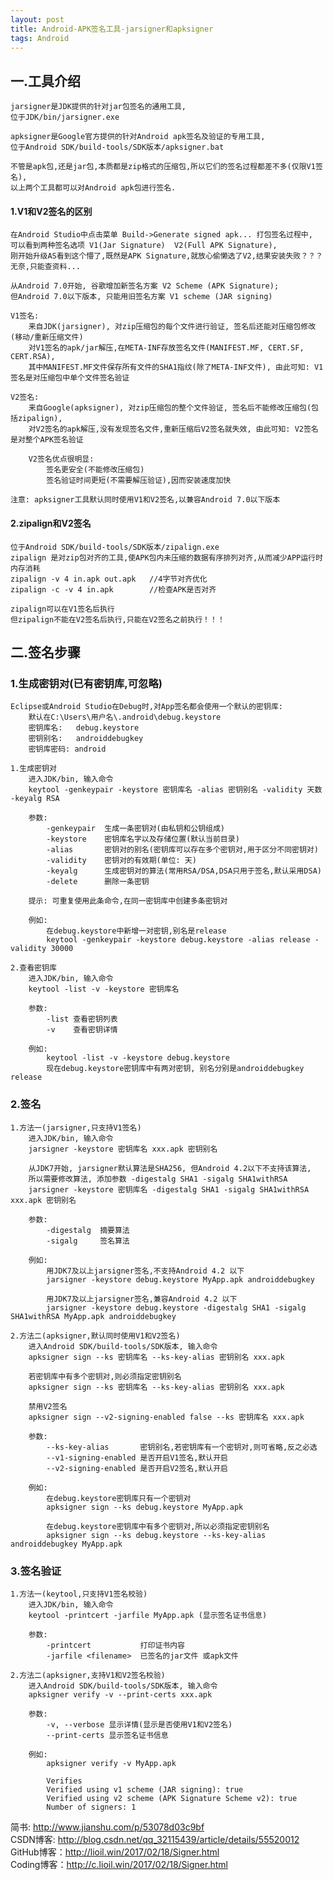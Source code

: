 ```yaml
---
layout: post
title: Android-APK签名工具-jarsigner和apksigner
tags: Android
---	
```

## 一.工具介绍
	jarsigner是JDK提供的针对jar包签名的通用工具,
	位于JDK/bin/jarsigner.exe
	
	apksigner是Google官方提供的针对Android apk签名及验证的专用工具,
	位于Android SDK/build-tools/SDK版本/apksigner.bat
	
	不管是apk包,还是jar包,本质都是zip格式的压缩包,所以它们的签名过程都差不多(仅限V1签名),
	以上两个工具都可以对Android apk包进行签名.
		
#### 1.V1和V2签名的区别
	在Android Studio中点击菜单 Build->Generate signed apk... 打包签名过程中,
	可以看到两种签名选项 V1(Jar Signature)  V2(Full APK Signature),
	刚开始升级AS看到这个懵了,既然是APK Signature,就放心偷懒选了V2,结果安装失败？？？无奈,只能查资料...
	
	从Android 7.0开始, 谷歌增加新签名方案 V2 Scheme (APK Signature);
	但Android 7.0以下版本, 只能用旧签名方案 V1 scheme (JAR signing)
	
	V1签名:
		来自JDK(jarsigner), 对zip压缩包的每个文件进行验证, 签名后还能对压缩包修改(移动/重新压缩文件)
		对V1签名的apk/jar解压,在META-INF存放签名文件(MANIFEST.MF, CERT.SF, CERT.RSA), 
		其中MANIFEST.MF文件保存所有文件的SHA1指纹(除了META-INF文件), 由此可知: V1签名是对压缩包中单个文件签名验证
		
	V2签名:
		来自Google(apksigner), 对zip压缩包的整个文件验证, 签名后不能修改压缩包(包括zipalign),
		对V2签名的apk解压,没有发现签名文件,重新压缩后V2签名就失效, 由此可知: V2签名是对整个APK签名验证
		
		V2签名优点很明显:
			签名更安全(不能修改压缩包)
			签名验证时间更短(不需要解压验证),因而安装速度加快
	
	注意: apksigner工具默认同时使用V1和V2签名,以兼容Android 7.0以下版本
	
#### 2.zipalign和V2签名
	位于Android SDK/build-tools/SDK版本/zipalign.exe
	zipalign 是对zip包对齐的工具,使APK包内未压缩的数据有序排列对齐,从而减少APP运行时内存消耗
	zipalign -v 4 in.apk out.apk   //4字节对齐优化
	zipalign -c -v 4 in.apk        //检查APK是否对齐
	
	zipalign可以在V1签名后执行
	但zipalign不能在V2签名后执行,只能在V2签名之前执行！！！

## 二.签名步骤
### 1.生成密钥对(已有密钥库,可忽略)	
	Eclipse或Android Studio在Debug时,对App签名都会使用一个默认的密钥库:
		默认在C:\Users\用户名\.android\debug.keystore
		密钥库名:   debug.keystore
		密钥别名:   androiddebugkey
		密钥库密码: android
		
	1.生成密钥对
		进入JDK/bin, 输入命令	
		keytool -genkeypair -keystore 密钥库名 -alias 密钥别名 -validity 天数 -keyalg RSA
		
		参数:
			-genkeypair  生成一条密钥对(由私钥和公钥组成)
			-keystore    密钥库名字以及存储位置(默认当前目录)
			-alias       密钥对的别名(密钥库可以存在多个密钥对,用于区分不同密钥对)
			-validity    密钥对的有效期(单位: 天)
			-keyalg      生成密钥对的算法(常用RSA/DSA,DSA只用于签名,默认采用DSA)
			-delete      删除一条密钥
			
		提示: 可重复使用此条命令,在同一密钥库中创建多条密钥对
		
		例如:		
			在debug.keystore中新增一对密钥,别名是release
			keytool -genkeypair -keystore debug.keystore -alias release -validity 30000
				
	2.查看密钥库
		进入JDK/bin, 输入命令
		keytool -list -v -keystore 密钥库名
		
		参数:
			-list 查看密钥列表
			-v    查看密钥详情
			
		例如:
			keytool -list -v -keystore debug.keystore
			现在debug.keystore密钥库中有两对密钥, 别名分别是androiddebugkey release

### 2.签名
	1.方法一(jarsigner,只支持V1签名)
		进入JDK/bin, 输入命令
		jarsigner -keystore 密钥库名 xxx.apk 密钥别名
		
		从JDK7开始, jarsigner默认算法是SHA256, 但Android 4.2以下不支持该算法,
		所以需要修改算法, 添加参数 -digestalg SHA1 -sigalg SHA1withRSA
		jarsigner -keystore 密钥库名 -digestalg SHA1 -sigalg SHA1withRSA xxx.apk 密钥别名
		
		参数:
			-digestalg  摘要算法
			-sigalg     签名算法
		
		例如:
			用JDK7及以上jarsigner签名,不支持Android 4.2 以下
			jarsigner -keystore debug.keystore MyApp.apk androiddebugkey
			
			用JDK7及以上jarsigner签名,兼容Android 4.2 以下			
			jarsigner -keystore debug.keystore -digestalg SHA1 -sigalg SHA1withRSA MyApp.apk androiddebugkey
					
	2.方法二(apksigner,默认同时使用V1和V2签名)
		进入Android SDK/build-tools/SDK版本, 输入命令
		apksigner sign --ks 密钥库名 --ks-key-alias 密钥别名 xxx.apk
		
		若密钥库中有多个密钥对,则必须指定密钥别名
		apksigner sign --ks 密钥库名 --ks-key-alias 密钥别名 xxx.apk
		
		禁用V2签名
		apksigner sign --v2-signing-enabled false --ks 密钥库名 xxx.apk
						
		参数:
			--ks-key-alias       密钥别名,若密钥库有一个密钥对,则可省略,反之必选
			--v1-signing-enabled 是否开启V1签名,默认开启
			--v2-signing-enabled 是否开启V2签名,默认开启
		
		例如:
			在debug.keystore密钥库只有一个密钥对
			apksigner sign --ks debug.keystore MyApp.apk
			
			在debug.keystore密钥库中有多个密钥对,所以必须指定密钥别名
			apksigner sign --ks debug.keystore --ks-key-alias androiddebugkey MyApp.apk
				
### 3.签名验证
	1.方法一(keytool,只支持V1签名校验)
		进入JDK/bin, 输入命令
		keytool -printcert -jarfile MyApp.apk (显示签名证书信息)
		
		参数:
			-printcert           打印证书内容
			-jarfile <filename>  已签名的jar文件 或apk文件	
		
	2.方法二(apksigner,支持V1和V2签名校验)
		进入Android SDK/build-tools/SDK版本, 输入命令
		apksigner verify -v --print-certs xxx.apk
		
		参数:
			-v, --verbose 显示详情(显示是否使用V1和V2签名)
			--print-certs 显示签名证书信息
		
		例如:
			apksigner verify -v MyApp.apk
		
			Verifies
			Verified using v1 scheme (JAR signing): true
			Verified using v2 scheme (APK Signature Scheme v2): true
			Number of signers: 1

简书: http://www.jianshu.com/p/53078d03c9bf  
CSDN博客: http://blog.csdn.net/qq_32115439/article/details/55520012   
GitHub博客：http://lioil.win/2017/02/18/Signer.html   
Coding博客：http://c.lioil.win/2017/02/18/Signer.html